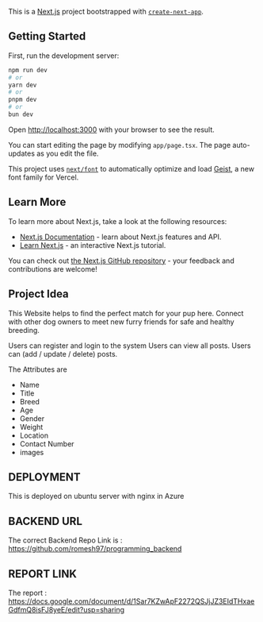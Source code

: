 This is a [Next.js](https://nextjs.org) project bootstrapped with [`create-next-app`](https://nextjs.org/docs/app/api-reference/cli/create-next-app).

## Getting Started

First, run the development server:

```bash
npm run dev
# or
yarn dev
# or
pnpm dev
# or
bun dev
```

Open [http://localhost:3000](http://localhost:3000) with your browser to see the result.

You can start editing the page by modifying `app/page.tsx`. The page auto-updates as you edit the file.

This project uses [`next/font`](https://nextjs.org/docs/app/building-your-application/optimizing/fonts) to automatically optimize and load [Geist](https://vercel.com/font), a new font family for Vercel.

## Learn More

To learn more about Next.js, take a look at the following resources:

- [Next.js Documentation](https://nextjs.org/docs) - learn about Next.js features and API.
- [Learn Next.js](https://nextjs.org/learn) - an interactive Next.js tutorial.

You can check out [the Next.js GitHub repository](https://github.com/vercel/next.js) - your feedback and contributions are welcome!

## Project Idea

This Website helps to find the perfect match for your pup here. Connect with other dog owners to meet new furry friends for safe and healthy breeding.

Users can register and login to the system
Users can view all posts.
Users can (add / update / delete) posts.

The Attributes are

- Name
- Title
- Breed
- Age
- Gender
- Weight
- Location
- Contact Number
- images

## DEPLOYMENT

This is deployed on ubuntu server with nginx in Azure

## BACKEND URL

The correct Backend Repo Link is : https://github.com/romesh97/programming_backend

## REPORT LINK

The report : https://docs.google.com/document/d/1Sar7KZwApF2272QSJjJZ3EIdTHxaeGdfmQ8isFJ8yeE/edit?usp=sharing
